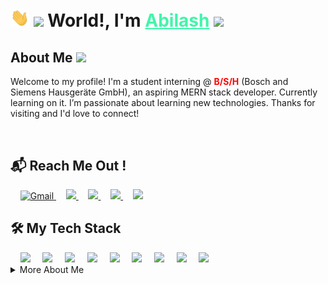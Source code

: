 <!---HEADER--->
<h1> <img src="https://raw.githubusercontent.com/ABSphreak/ABSphreak/master/gifs/Hi.gif" width="30px"> <img src="https://media.giphy.com/media/Lpnun3kJinrVRGmi8a/giphy.gif" width=100>  World!, I'm <a href="https://github.com/Abilashjoel" style="color:#42f5aa">Abilash</a> <img src="https://learncodeonline.in/mascot.png" width="45px"></h1>
<!---HEADER--->

<!--About me--->

<H2>About Me <img src="https://media.giphy.com/media/WUlplcMpOCEmTGBtBW/giphy.gif" width="35"> </h2>
<p>Welcome to my profile! I'm a student interning @ <B STYLE="COLOR:RED">B/S/H</B> (Bosch and Siemens Hausgeräte GmbH), an aspiring MERN stack developer. Currently learning on it. I’m passionate about learning new technologies. Thanks for visiting and I'd  love to connect! </p>

<!--About me--->

&nbsp;
<h2>📬 Reach Me Out !</h2>
<span>
&nbsp;
&nbsp;
<a href="mailto:abilashabilash009@gmail.com.com"> <img src="https://img.icons8.com/color/48/000000/gmail--v2.png"  alt="Gmail" width=35/> </a>
&nbsp;
&nbsp;
<a href="https://www.linkedin.com/in/abilash-kjm-7064b7148/"> <img src="https://img.icons8.com/fluent/48/000000/linkedin.png" width=35/> </a>
&nbsp;
&nbsp;
<a href="https://instagram.com/Mr.joel009"> <img src="https://img.icons8.com/fluent/48/000000/instagram-new.png" width=35/> </a>
&nbsp;
&nbsp;
<a href="https://github.com/abilashjoel"> <img src="https://img.icons8.com/nolan/64/github.png" width=35/> </a>
&nbsp;
&nbsp;
<img src="https://img.icons8.com/fluent/48/000000/twitter.png" width=35/>

</span>

<h2>  🛠 My Tech Stack </h2>
<span> 
&nbsp;
&nbsp;
<img src="https://img.icons8.com/color/48/000000/python.png" width=35/>
&nbsp;
&nbsp;
<img src="https://img.icons8.com/color/48/000000/javascript.png" width=35/>
&nbsp;
&nbsp;
<img src="https://img.icons8.com/color/48/000000/c-programming.png"  width=35/>
&nbsp;
&nbsp;
<img src="https://img.icons8.com/color/48/000000/flutter.png" width=35/>
&nbsp;
&nbsp;
<img src="https://img.icons8.com/color/48/000000/html-5.png" Width=35/>
&nbsp;
&nbsp;
<img src="https://img.icons8.com/color/48/000000/css3.png" width=35/>
&nbsp;
&nbsp;
<img src="https://img.icons8.com/color/48/000000/sass.png" width=35/>
&nbsp;
&nbsp;
<img src="https://img.icons8.com/color/32/000000/nodejs.png"  width=35//>
&nbsp;
&nbsp;
<img src="https://img.icons8.com/color/48/000000/mongodb.png"  width=35/>
  
</span>

<details>
  <Summary> More About Me </Summary>
  
  
  
</details>
